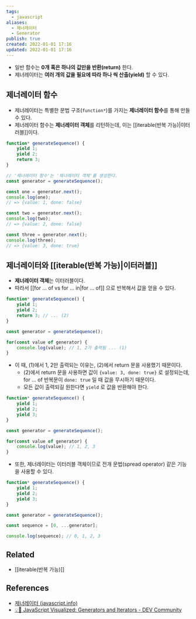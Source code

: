 ```yaml
---
tags:
  - javascript
aliases:
  - 제너레이터
  - Generator
publish: true
created: 2022-01-01 17:16
updated: 2022-01-01 17:16
---
```


- 일반 함수는 **0개 혹은 하나의 값만을 반환(return)** 한다.
- 제너레이터는 **여러 개의 값을 필요에 따라 하나 씩 산출(yield)** 할 수 있다.

## 제너레이터 함수

- 제너레이터는 특별한 문법 구조(`function*`)를 가지는 **제너레이터 함수**를 통해 만들 수 있다.
- 제너레이터 함수는 **제너레이터 객체**를 리턴하는데, 이는 [[iterable(반복 가능)|이터러블]]이다.

```js
function* generateSequence() {
	yield 1;
	yield 2;
	return 3;
}

// '제너레이터 함수'는 '제너레이터 객체'를 생성한다.
const generator = generateSequence();

const one = generator.next();
console.log(one);
// => {value: 1, done: false}

const two = generator.next();
console.log(two);
// => {value: 2, done: false}

const three = generator.next();
console.log(three);
// => {value: 3, done: true}
```

## 제너레이터와 [[iterable(반복 가능)|이터러블]]

- **제너레이터 객체**는 이터러블이다.
- 따라서 [[for ... of vs for ... in|for ... of]] 으로 반복해서 값을 얻을 수 있다.

```js
function* generateSequence() {
	yield 1;
	yield 2;
	return 3; // ... (2)
}

const generator = generateSequence();

for(const value of generator) {
	console.log(value); // 1, 2가 출력됨 ... (1)
}
```

- 이 때, (1)에서 1, 2만 출력되는 이유는, (2)에서 return 문을 사용했기 때문이다. 
	- (2)에서 return 문을 사용하면 값이 `{value: 3, done: true}` 로 설정되는데, for ... of 반복문이 `done: true` 일 때 값을 무시하기 때문이다.
	- 모든 값이 출력되길 원한다면 `yield` 로 값을 반환해야 한다.

```js
function* generateSequence() {
	yield 1;
	yield 2;
	yield 3;
}

const generator = generateSequence();

for(const value of generator) {
	console.log(value); // 1, 2, 3
}
```

- 또한, 제너레이터는 이터러블 객체이므로 전개 문법(spread operator) 같은 기능을 사용할 수 있다.

```js
function* generateSequence() {
	yield 1;
	yield 2;
	yield 3;
}

const generator = generateSequence();

const sequence = [0, ...generator];

console.log(sequence); // 0, 1, 2, 3
```

## Related

- [[iterable(반복 가능)]]

## References

- [제너레이터 (javascript.info)](https://ko.javascript.info/generators)
- [💡🎁 JavaScript Visualized: Generators and Iterators - DEV Community](https://dev.to/lydiahallie/javascript-visualized-generators-and-iterators-e36)